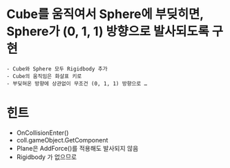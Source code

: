 # Cube를 움직여서 Sphere에 부딪히면, Sphere가 (0, 1, 1) 방향으로 발사되도록 구현
    - Cube와 Sphere 모두 Rigidbody 추가
    - Cube의 움직임은 화살표 키로
    - 부딪혀온 방향에 상관없이 무조건 (0, 1, 1) 방향으로 …

# 힌트
  - OnCollisionEnter()
  - coll.gameObject.GetComponent
  - Plane은 AddForce()를 적용해도 발사되지 않음
  - Rigidbody 가 없으므로
